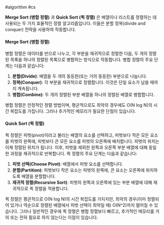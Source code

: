 #algorithm #cs

**Merge Sort (병합 정렬)** 과 **Quick Sort (퀵 정렬)** 은 배열이나 리스트를 정렬하는 데 사용되는 두 가지 효율적인 정렬 알고리즘입니다. 이들은 분할 정복(divide and conquer) 전략을 사용하여 작동합니다.

#### Merge Sort (병합 정렬)

병합 정렬은 데이터를 반으로 나누고, 각 부분을 재귀적으로 정렬한 다음, 두 개의 정렬된 목록을 하나의 정렬된 목록으로 병합하는 방식으로 작동합니다. 병합 정렬의 주요 단계는 다음과 같습니다:

1. **분할(Divide)**: 배열을 두 개의 동등한(또는 거의 동등한) 부분으로 나눕니다.
2. **정복(Conquer)**: 각 부분을 재귀적으로 정렬합니다. 이것은 단일 요소가 남을 때까지 계속됩니다.
3. **병합(Combine)**: 두 개의 정렬된 부분 배열을 하나의 정렬된 배열로 병합합니다.

병합 정렬은 안정적인 정렬 방법이며, 평균적으로도 최악의 경우에도 O(N log N)의 시간 복잡도를 가집니다. 그러나 추가적인 메모리가 필요한 단점이 있습니다.

#### Quick Sort (퀵 정렬)

퀵 정렬은 피벗(pivot)이라고 불리는 배열의 요소를 선택하고, 피벗보다 작은 모든 요소를 피벗의 왼쪽에, 피벗보다 큰 모든 요소를 피벗의 오른쪽에 배치합니다. 피벗의 위치는 이제 정렬된 위치가 됩니다. 이후, 피벗을 제외한 왼쪽과 오른쪽 부분 배열에 대해 동일한 과정을 재귀적으로 반복합니다. 퀵 정렬의 주요 단계는 다음과 같습니다:

1. **피벗 선택(Choose Pivot)**: 배열에서 피벗 요소를 선택합니다.
2. **분할(Partition)**: 피벗보다 작은 요소는 피벗의 왼쪽에, 큰 요소는 오른쪽에 위치하도록 배열을 분할합니다.
3. **재귀적 정렬(Recursive Sort)**: 피벗의 왼쪽과 오른쪽에 있는 부분 배열에 대해 재귀적으로 퀵 정렬을 적용합니다.

퀵 정렬은 평균적으로 O(N log N)의 시간 복잡도를 가지지만, 최악의 경우(이미 정렬되어 있거나 역순으로 정렬된 배열에서 피벗 선택이 최악일 때) O(N^2)까지 떨어질 수 있습니다. 그러나 일반적인 경우에 퀵 정렬은 병합 정렬보다 빠르고, 추가적인 메모리를 거의 또는 전혀 필요로 하지 않는다는 이점이 있습니다.